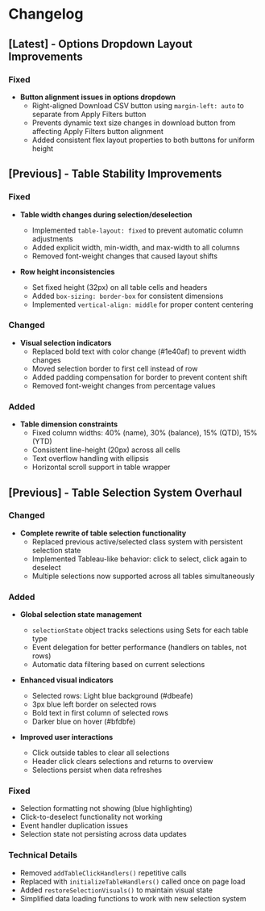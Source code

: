 # Changelog

## [Latest] - Options Dropdown Layout Improvements

### Fixed
- **Button alignment issues in options dropdown**
  - Right-aligned Download CSV button using `margin-left: auto` to separate from Apply Filters button
  - Prevents dynamic text size changes in download button from affecting Apply Filters button alignment
  - Added consistent flex layout properties to both buttons for uniform height

## [Previous] - Table Stability Improvements

### Fixed
- **Table width changes during selection/deselection**
  - Implemented `table-layout: fixed` to prevent automatic column adjustments
  - Added explicit width, min-width, and max-width to all columns
  - Removed font-weight changes that caused layout shifts
  
- **Row height inconsistencies**
  - Set fixed height (32px) on all table cells and headers
  - Added `box-sizing: border-box` for consistent dimensions
  - Implemented `vertical-align: middle` for proper content centering

### Changed
- **Visual selection indicators**
  - Replaced bold text with color change (#1e40af) to prevent width changes
  - Moved selection border to first cell instead of row
  - Added padding compensation for border to prevent content shift
  - Removed font-weight changes from percentage values

### Added
- **Table dimension constraints**
  - Fixed column widths: 40% (name), 30% (balance), 15% (QTD), 15% (YTD)
  - Consistent line-height (20px) across all cells
  - Text overflow handling with ellipsis
  - Horizontal scroll support in table wrapper

## [Previous] - Table Selection System Overhaul

### Changed
- **Complete rewrite of table selection functionality**
  - Replaced previous active/selected class system with persistent selection state
  - Implemented Tableau-like behavior: click to select, click again to deselect
  - Multiple selections now supported across all tables simultaneously
  
### Added
- **Global selection state management**
  - `selectionState` object tracks selections using Sets for each table type
  - Event delegation for better performance (handlers on tables, not rows)
  - Automatic data filtering based on current selections
  
- **Enhanced visual indicators**
  - Selected rows: Light blue background (#dbeafe)
  - 3px blue left border on selected rows
  - Bold text in first column of selected rows
  - Darker blue on hover (#bfdbfe)
  
- **Improved user interactions**
  - Click outside tables to clear all selections
  - Header click clears selections and returns to overview
  - Selections persist when data refreshes
  
### Fixed
- Selection formatting not showing (blue highlighting)
- Click-to-deselect functionality not working
- Event handler duplication issues
- Selection state not persisting across data updates

### Technical Details
- Removed `addTableClickHandlers()` repetitive calls
- Replaced with `initializeTableHandlers()` called once on page load
- Added `restoreSelectionVisuals()` to maintain visual state
- Simplified data loading functions to work with new selection system